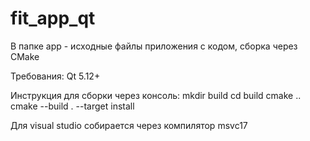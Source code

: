 # fit_app_qt

В папке app - исходные файлы приложения с кодом, сборка через CMake

Требования: Qt 5.12+

Инструкция для сборки через консоль:
mkdir build
cd build
cmake ..
cmake --build . --target install

Для visual studio собирается через компилятор msvc17
